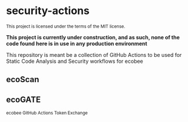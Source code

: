 # security-actions
<sup>This project is licensed under the terms of the MIT license.</sup>

__This project is currently under construction, and as such, none of the code found here is in use in any production environment__ 

This repository is meant be a collection of GitHub Actions to be used for Static Code Analysis and Security workflows for ecobee 

## ecoScan



## ecoGATE
<sup>ecobee GitHub Actions Token Exchange</sup>


